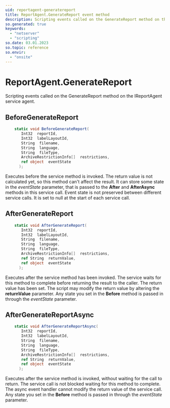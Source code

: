 ```yaml
---
uid: reportagent-generatereport
title: ReportAgent.GenerateReport event method
description: Scripting events called on the GenerateReport method on the ReportAgent service agent.
so.generated: true
keywords:
  - "netserver"
  - "scripting"
so.date: 03.01.2023
so.topic: reference
so.envir:
  - "onsite"
---
```

# ReportAgent.GenerateReport

Scripting events called on the <see cref='M:SuperOffice.CRM.Services.IReportAgent.GenerateReport'>GenerateReport</see> method on the <see cref='IReportAgent'>IReportAgent</see>  service agent.

## BeforeGenerateReport
```cs
    static void BeforeGenerateReport(
       Int32  reportId,
       Int32  labelLayoutId,
       String  filename,
       String  language,
       String  fileType,
       ArchiveRestrictionInfo[]  restrictions,
       ref object  eventState
      );
```
Executes before the service method is invoked.
The return value is not calculated yet, so this method can't affect the result.
It can store some state in the *eventState* parameter, that is passed to the **After** and **AfterAsync** methods in this service call.
Event state is not preserved between different service calls. It is set to null at the start of each service call.
## AfterGenerateReport
```cs
    static void AfterGenerateReport(
       Int32  reportId,
       Int32  labelLayoutId,
       String  filename,
       String  language,
       String  fileType,
       ArchiveRestrictionInfo[]  restrictions,
       ref String  returnValue,
       ref object  eventState
      );
```
Executes after the service method has been invoked. The service waits for this method to complete before returning the result to the caller.
The return value has been set. The script may modify the return value by altering the **returnValue** parameter.
Any state you set in the **Before** method is passed in through the *eventState* parameter.
## AfterGenerateReportAsync
```cs
    static void AfterGenerateReportAsync(
       Int32  reportId,
       Int32  labelLayoutId,
       String  filename,
       String  language,
       String  fileType,
       ArchiveRestrictionInfo[]  restrictions,
       ref String  returnValue,
       ref object  eventState
      );
```
Executes after the service method is invoked, without waiting for the call to return.
The service call is not blocked waiting for this method to complete.
The async event handler cannot modify the return value of the service call.
Any state you set in the **Before** method is passed in through the *eventState* parameter.


